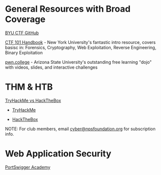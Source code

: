 # General Resources with Broad Coverage
[BYU CTF GitHub](https://github.com/BYU-CSA/cyber-kickstart/blob/main/friday-lessons/Beginners.md)

[CTF 101 Handbook](https://ctf101.org/) - New York University's fantastic intro resource, covers basisc in: Forensics, Cryptography, Web Exploitation, Reverse Engineering, Binary Exploitation 

[pwn.college](https://pwn.college) - Arizona State University's outstanding free learning "dojo" with videos, slides, and interactive challenges

# THM & HTB

[TryHackMe vs HackTheBox](https://www.youtube.com/watch?v=Q3MBjG7k3CE)

- [TryHackMe](https://tryhackme.com)

- [HackTheBox](https://hackthebox.com)

NOTE: For club members, email [cyber@npsfoundation.org](mailto:cyber@npsfoundation.org) for subscription info.

# Web Application Security

[PortSwigger Academy](https://portswigger.net/web-security)
